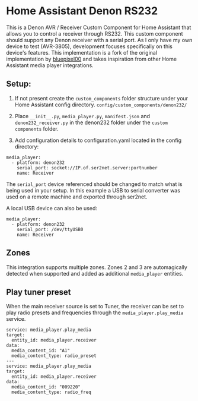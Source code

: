 # Home Assistant Denon RS232

This is a Denon AVR / Receiver Custom Component for Home Assistant that allows you to control a receiver through RS232. This custom component should support any Denon receiver with a serial port.
As I only have my own device to test (AVR-3805), development focuses specifically on this device's features. 
This implementation is a fork of the original implementation by [bluepixel00](https://github.com/bluepixel00/HomeAssistant_Denon_RS232) and takes inspiration from other Home Assistant media player integrations.

## Setup:
1) If not present create the `custom_components` folder structure under your Home Assistant config directory.
`config/custom_components/denon232/`

2) Place `__init__.py`, `media_player.py`, `manifest.json` and `denon232_receiver.py` in the denon232 folder under the `custom components` folder.

3) Add configuration details to configuration.yaml located in the config directory:

```
media_player:
  - platform: denon232
    serial_port: socket://IP.of.ser2net.server:portnumber
    name: Receiver
```

The `serial_port` device referenced should be changed to match what is being used in your setup. In this example a USB to serial converter was used on a remote machine and exported through ser2net.

A local USB device can also be used:

```
media_player:
  - platform: denon232
    serial_port: /dev/ttyUSB0
    name: Receiver
```


## Zones
This integration supports multiple zones. Zones 2 and 3 are automagically detected when supported and added as additional `media_player` entities.

## Play tuner preset
When the main receiver source is set to Tuner, the receiver can be set to play radio presets and frequencies through the `media_player.play_media` service.

```
service: media_player.play_media
target:
  entity_id: media_player.receiver
data:
  media_content_id: "A1"
  media_content_type: radio_preset
---
service: media_player.play_media
target:
  entity_id: media_player.receiver
data:
  media_content_id: "009220"
  media_content_type: radio_freq
```
